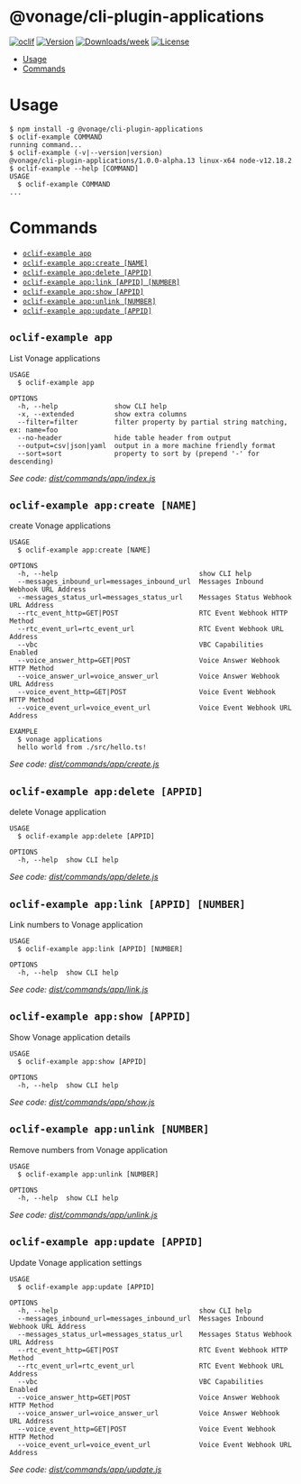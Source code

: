 @vonage/cli-plugin-applications
=======================

[![oclif](https://img.shields.io/badge/cli-oclif-brightgreen.svg)](https://oclif.io)
[![Version](https://img.shields.io/npm/v/@vonage/cli-plugin-applications.svg)](https://npmjs.org/applications/@vonage/cli-plugin-applications)
[![Downloads/week](https://img.shields.io/npm/dw/@vonage/cli-plugin-applications.svg)](https://npmjs.org/applications/@vonage/cli-plugin-applications)
[![License](https://img.shields.io/npm/l/@vonage/cli-plugin-applications.svg)](https://github.com/Vonage/vonage-cli/blob/master/applicationss/applications/applications.json)

<!-- toc -->
* [Usage](#usage)
* [Commands](#commands)
<!-- tocstop -->

# Usage
<!-- usage -->
```sh-session
$ npm install -g @vonage/cli-plugin-applications
$ oclif-example COMMAND
running command...
$ oclif-example (-v|--version|version)
@vonage/cli-plugin-applications/1.0.0-alpha.13 linux-x64 node-v12.18.2
$ oclif-example --help [COMMAND]
USAGE
  $ oclif-example COMMAND
...
```
<!-- usagestop -->
# Commands
<!-- commands -->
* [`oclif-example app`](#oclif-example-app)
* [`oclif-example app:create [NAME]`](#oclif-example-appcreate-name)
* [`oclif-example app:delete [APPID]`](#oclif-example-appdelete-appid)
* [`oclif-example app:link [APPID] [NUMBER]`](#oclif-example-applink-appid-number)
* [`oclif-example app:show [APPID]`](#oclif-example-appshow-appid)
* [`oclif-example app:unlink [NUMBER]`](#oclif-example-appunlink-number)
* [`oclif-example app:update [APPID]`](#oclif-example-appupdate-appid)

## `oclif-example app`

List Vonage applications

```
USAGE
  $ oclif-example app

OPTIONS
  -h, --help              show CLI help
  -x, --extended          show extra columns
  --filter=filter         filter property by partial string matching, ex: name=foo
  --no-header             hide table header from output
  --output=csv|json|yaml  output in a more machine friendly format
  --sort=sort             property to sort by (prepend '-' for descending)
```

_See code: [dist/commands/app/index.js](https://github.com/Vonage/vonage-cli/blob/v1.0.0-alpha.13/dist/commands/app/index.js)_

## `oclif-example app:create [NAME]`

create Vonage applications

```
USAGE
  $ oclif-example app:create [NAME]

OPTIONS
  -h, --help                                   show CLI help
  --messages_inbound_url=messages_inbound_url  Messages Inbound Webhook URL Address
  --messages_status_url=messages_status_url    Messages Status Webhook URL Address
  --rtc_event_http=GET|POST                    RTC Event Webhook HTTP Method
  --rtc_event_url=rtc_event_url                RTC Event Webhook URL Address
  --vbc                                        VBC Capabilities Enabled
  --voice_answer_http=GET|POST                 Voice Answer Webhook HTTP Method
  --voice_answer_url=voice_answer_url          Voice Answer Webhook URL Address
  --voice_event_http=GET|POST                  Voice Event Webhook HTTP Method
  --voice_event_url=voice_event_url            Voice Event Webhook URL Address

EXAMPLE
  $ vonage applications
  hello world from ./src/hello.ts!
```

_See code: [dist/commands/app/create.js](https://github.com/Vonage/vonage-cli/blob/v1.0.0-alpha.13/dist/commands/app/create.js)_

## `oclif-example app:delete [APPID]`

delete Vonage application

```
USAGE
  $ oclif-example app:delete [APPID]

OPTIONS
  -h, --help  show CLI help
```

_See code: [dist/commands/app/delete.js](https://github.com/Vonage/vonage-cli/blob/v1.0.0-alpha.13/dist/commands/app/delete.js)_

## `oclif-example app:link [APPID] [NUMBER]`

Link numbers to Vonage application

```
USAGE
  $ oclif-example app:link [APPID] [NUMBER]

OPTIONS
  -h, --help  show CLI help
```

_See code: [dist/commands/app/link.js](https://github.com/Vonage/vonage-cli/blob/v1.0.0-alpha.13/dist/commands/app/link.js)_

## `oclif-example app:show [APPID]`

Show Vonage application details

```
USAGE
  $ oclif-example app:show [APPID]

OPTIONS
  -h, --help  show CLI help
```

_See code: [dist/commands/app/show.js](https://github.com/Vonage/vonage-cli/blob/v1.0.0-alpha.13/dist/commands/app/show.js)_

## `oclif-example app:unlink [NUMBER]`

Remove numbers from Vonage application

```
USAGE
  $ oclif-example app:unlink [NUMBER]

OPTIONS
  -h, --help  show CLI help
```

_See code: [dist/commands/app/unlink.js](https://github.com/Vonage/vonage-cli/blob/v1.0.0-alpha.13/dist/commands/app/unlink.js)_

## `oclif-example app:update [APPID]`

Update Vonage application settings

```
USAGE
  $ oclif-example app:update [APPID]

OPTIONS
  -h, --help                                   show CLI help
  --messages_inbound_url=messages_inbound_url  Messages Inbound Webhook URL Address
  --messages_status_url=messages_status_url    Messages Status Webhook URL Address
  --rtc_event_http=GET|POST                    RTC Event Webhook HTTP Method
  --rtc_event_url=rtc_event_url                RTC Event Webhook URL Address
  --vbc                                        VBC Capabilities Enabled
  --voice_answer_http=GET|POST                 Voice Answer Webhook HTTP Method
  --voice_answer_url=voice_answer_url          Voice Answer Webhook URL Address
  --voice_event_http=GET|POST                  Voice Event Webhook HTTP Method
  --voice_event_url=voice_event_url            Voice Event Webhook URL Address
```

_See code: [dist/commands/app/update.js](https://github.com/Vonage/vonage-cli/blob/v1.0.0-alpha.13/dist/commands/app/update.js)_
<!-- commandsstop -->
